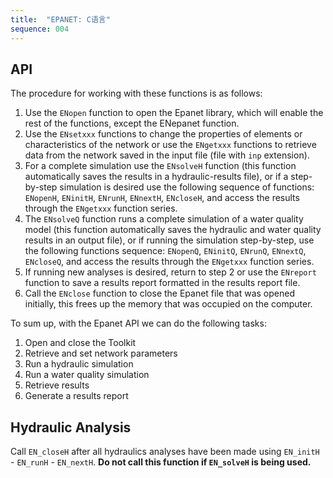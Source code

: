 ```yaml
---
title:  "EPANET: C语言"
sequence: 004
---
```


## API

The procedure for working with these functions is as follows:

1. Use the `ENopen` function to open the Epanet library, which will enable the
   rest of the functions, except the ENepanet function.
2. Use the `ENsetxxx` functions to change the properties of elements or
   characteristics of the network or use the `ENgetxxx` functions to retrieve data
   from the network saved in the input file (file with `inp` extension).
3. For a complete simulation use the `ENsolveH` function  (this function
   automatically saves the results in a hydraulic-results file), or if a step-by-step
   simulation is desired use the following sequence of functions: `ENopenH`,
   `ENinitH`, `ENrunH`, `ENnextH`, `ENcloseH`, and access the results through the `ENgetxxx` function series.
4. The `ENsolveQ` function runs a complete simulation of a water quality model
   (this function automatically saves the hydraulic and water quality results in an output file),
   or if running the simulation step-by-step, use the following
   functions sequence: `ENopenQ`, `ENinitQ`, `ENrunQ`, `ENnextQ`, `ENcloseQ`,
   and access the results through the `ENgetxxx` function series.
5. If running new analyses is desired, return to step 2 or use the `ENreport`
   function to save a results report formatted in the results report file.
6. Call the `ENclose` function to close the Epanet file that was opened initially,
   this frees up the memory that was occupied on the computer.

To sum up, with the Epanet API we can do the following tasks:

1. Open and close the Toolkit
2. Retrieve and set network parameters
3. Run a hydraulic simulation
4. Run a water quality simulation
5. Retrieve results
6. Generate a results report

## Hydraulic Analysis

Call `EN_closeH` after all hydraulics analyses have been made
using `EN_initH` - `EN_runH` - `EN_nextH`.
**Do not call this function if `EN_solveH` is being used.** 

